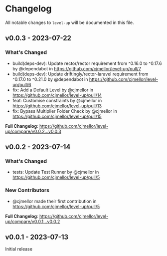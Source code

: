 # Changelog

All notable changes to `level-up` will be documented in this file.

## v0.0.3 - 2023-07-22

### What's Changed

- build(deps-dev): Update rector/rector requirement from ^0.16.0 to ^0.17.6 by @dependabot in https://github.com/cjmellor/level-up/pull/7
- build(deps-dev): Update driftingly/rector-laravel requirement from ^0.17.0 to ^0.21.0 by @dependabot in https://github.com/cjmellor/level-up/pull/6
- fix: Add a Default Level by @cjmellor in https://github.com/cjmellor/level-up/pull/14
- feat: Customise constraints by @cjmellor in https://github.com/cjmellor/level-up/pull/13
- fix: Bypass Multiplier Folder Check by @cjmellor in https://github.com/cjmellor/level-up/pull/15

**Full Changelog**: https://github.com/cjmellor/level-up/compare/v0.0.2...v0.0.3

## v0.0.2 - 2023-07-14

### What's Changed

- tests: Update Test Runner by @cjmellor in https://github.com/cjmellor/level-up/pull/5

### New Contributors

- @cjmellor made their first contribution in https://github.com/cjmellor/level-up/pull/5

**Full Changelog**: https://github.com/cjmellor/level-up/compare/v0.0.1...v0.0.2

## v0.0.1 - 2023-07-13

Initial release
